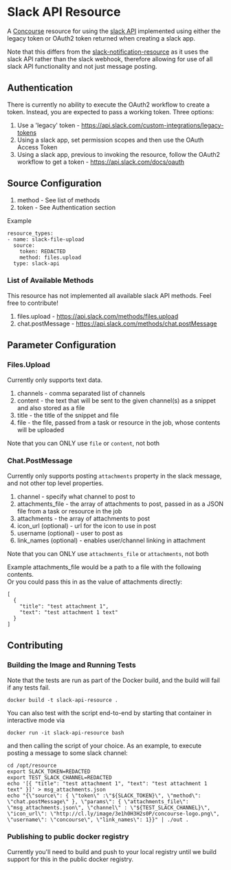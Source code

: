 # Slack API Resource

A [Concourse](https://concourse-ci.org/) resource for using the [slack API](https://api.slack.com/) implemented using either the legacy token or OAuth2 token returned when creating a slack app.

Note that this differs from the [slack-notification-resource](https://github.com/cloudfoundry-community/slack-notification-resource)
as it uses the slack API rather than the slack webhook, therefore allowing for use of all slack API functionality and not just message posting.

## Authentication

There is currently no ability to execute the OAuth2 workflow to create a token.  Instead, you are expected to pass a working token.  Three options:
1) Use a 'legacy' token - https://api.slack.com/custom-integrations/legacy-tokens
1) Using a slack app, set permission scopes and then use the OAuth Access Token
1) Using a slack app, previous to invoking the resource, follow the OAuth2 workflow to get a token - https://api.slack.com/docs/oauth

## Source Configuration

1) method - See list of methods
2) token - See Authentication section

Example
```
resource_types:
- name: slack-file-upload
  source:
    token: REDACTED
    method: files.upload
  type: slack-api
```

### List of Available Methods

This resource has not implemented all available slack API methods.  Feel free to contribute!

1) files.upload - https://api.slack.com/methods/files.upload
1) chat.postMessage - https://api.slack.com/methods/chat.postMessage

## Parameter Configuration

### Files.Upload 

Currently only supports text data.

1) channels - comma separated list of channels
1) content - the text that will be sent to the given channel(s) as a snippet and also stored as a file
1) title - the title of the snippet and file
1) file - the file, passed from a task or resource in the job, whose contents will be uploaded

Note that you can ONLY use `file` or `content`, not both

### Chat.PostMessage

Currently only supports posting `attachments` property in the slack message, and not other top level properties.

1) channel - specify what channel to post to
1) attachments_file - the array of attachments to post, passed in as a JSON file from a task or resource in the job
1) attachments - the array of attachments to post
1) icon_url (optional) - url for the icon to use in post
1) username (optional) - user to post as
1) link_names (optional) - enables user/channel linking in attachment

Note that you can ONLY use `attachments_file` or `attachments`, not both

Example attachments_file would be a path to a file with the following contents.  
Or you could pass this in as the value of attachments directly:
```
[
  { 
  	"title": "test attachment 1", 
  	"text": "test attachment 1 text" 
  }
]
```

## Contributing

### Building the Image and Running Tests

Note that the tests are run as part of the Docker build, and the build will fail if any tests fail.

    docker build -t slack-api-resource .

You can also test with the script end-to-end by starting that container in interactive mode via

    docker run -it slack-api-resource bash

and then calling the script of your choice. As an example, to execute posting a message to some slack channel:

    cd /opt/resource
    export SLACK_TOKEN=REDACTED
    export TEST_SLACK_CHANNEL=REDACTED
    echo '[{ "title": "test attachment 1", "text": "test attachment 1 text" }]' > msg_attachments.json
    echo "{\"source\": { \"token\" :\"${SLACK_TOKEN}\", \"method\": \"chat.postMessage\" }, \"params\": { \"attachments_file\": \"msg_attachments.json\", \"channel\" : \"${TEST_SLACK_CHANNEL}\", \"icon_url\": \"http://cl.ly/image/3e1h0H3H2s0P/concourse-logo.png\", \"username\": \"concourse\", \"link_names\": 1}}" | ./out .

### Publishing to public docker registry

Currently you'll need to build and push to your local registry until we build support for this in the public docker registry.